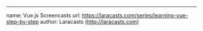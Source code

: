 ---
name: Vue.js Screencasts
url: https://laracasts.com/series/learning-vue-step-by-step
author: Laracasts (http://laracasts.com)
